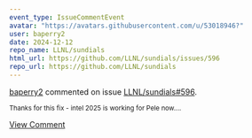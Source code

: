 ```yaml
---
event_type: IssueCommentEvent
avatar: "https://avatars.githubusercontent.com/u/53018946?"
user: baperry2
date: 2024-12-12
repo_name: LLNL/sundials
html_url: https://github.com/LLNL/sundials/issues/596
repo_url: https://github.com/LLNL/sundials
---
```


<a href='https://github.com/baperry2' target='_blank'>baperry2</a> commented on issue <a href='https://github.com/LLNL/sundials/issues/596' target='_blank'>LLNL/sundials#596</a>.

<small>Thanks for this fix - intel 2025 is working for Pele now....</small>

<a href='https://github.com/LLNL/sundials/issues/596' target='_blank'>View Comment</a>